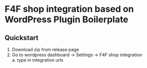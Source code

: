 # F4F shop integration based on WordPress Plugin Boilerplate

## Quickstart

1. Download zip from release page
2. Go to wordpress dashboard -> Settings -> F4F shop integration\
   a. type in integration urls